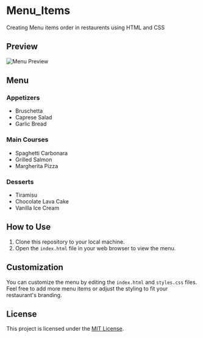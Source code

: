 # Menu_Items
Creating Menu items order in restaurents using HTML and CSS

## Preview

![Menu Preview](menu_preview.png)

## Menu

### Appetizers
- Bruschetta
- Caprese Salad
- Garlic Bread

### Main Courses
- Spaghetti Carbonara
- Grilled Salmon
- Margherita Pizza

### Desserts
- Tiramisu
- Chocolate Lava Cake
- Vanilla Ice Cream

## How to Use

1. Clone this repository to your local machine.
2. Open the `index.html` file in your web browser to view the menu.

## Customization

You can customize the menu by editing the `index.html` and `styles.css` files. Feel free to add more menu items or adjust the styling to fit your restaurant's branding.

## License

This project is licensed under the [MIT License](LICENSE).


